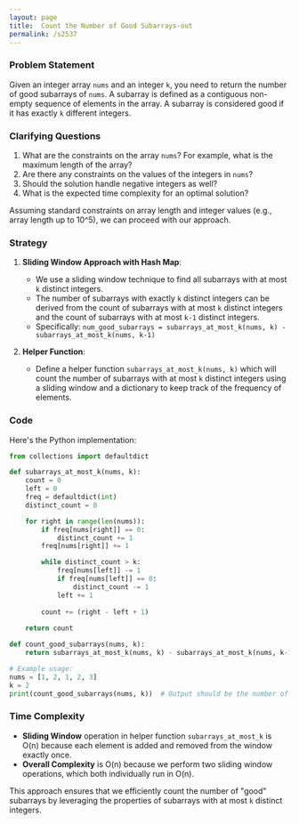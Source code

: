 ```yaml
---
layout: page
title:  Count the Number of Good Subarrays-out
permalink: /s2537
---
```


### Problem Statement
Given an integer array `nums` and an integer `k`, you need to return the number of good subarrays of `nums`. A subarray is defined as a contiguous non-empty sequence of elements in the array. A subarray is considered good if it has exactly `k` different integers.

### Clarifying Questions
1. What are the constraints on the array `nums`? For example, what is the maximum length of the array?
2. Are there any constraints on the values of the integers in `nums`?
3. Should the solution handle negative integers as well?
4. What is the expected time complexity for an optimal solution?

Assuming standard constraints on array length and integer values (e.g., array length up to 10^5), we can proceed with our approach.

### Strategy
1. **Sliding Window Approach with Hash Map**: 
   - We use a sliding window technique to find all subarrays with at most `k` distinct integers.
   - The number of subarrays with exactly `k` distinct integers can be derived from the count of subarrays with at most `k` distinct integers and the count of subarrays with at most `k-1` distinct integers.
   - Specifically: `num_good_subarrays = subarrays_at_most_k(nums, k) - subarrays_at_most_k(nums, k-1)`

2. **Helper Function**:
   - Define a helper function `subarrays_at_most_k(nums, k)` which will count the number of subarrays with at most `k` distinct integers using a sliding window and a dictionary to keep track of the frequency of elements.

### Code
Here's the Python implementation:

```python
from collections import defaultdict

def subarrays_at_most_k(nums, k):
    count = 0
    left = 0
    freq = defaultdict(int)
    distinct_count = 0

    for right in range(len(nums)):
        if freq[nums[right]] == 0:
            distinct_count += 1
        freq[nums[right]] += 1

        while distinct_count > k:
            freq[nums[left]] -= 1
            if freq[nums[left]] == 0:
                distinct_count -= 1
            left += 1
        
        count += (right - left + 1)
    
    return count

def count_good_subarrays(nums, k):
    return subarrays_at_most_k(nums, k) - subarrays_at_most_k(nums, k-1)

# Example usage:
nums = [1, 2, 1, 2, 3]
k = 2
print(count_good_subarrays(nums, k))  # Output should be the number of good subarrays
```

### Time Complexity
- **Sliding Window** operation in helper function `subarrays_at_most_k` is O(n) because each element is added and removed from the window exactly once.
- **Overall Complexity** is O(n) because we perform two sliding window operations, which both individually run in O(n).

This approach ensures that we efficiently count the number of "good" subarrays by leveraging the properties of subarrays with at most `k` distinct integers.